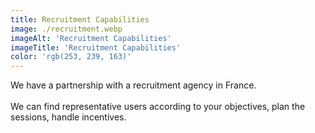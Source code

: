 ```yaml
---
title: Recruitment Capabilities
image: ./recruitment.webp
imageAlt: 'Recruitment Capabilities'
imageTitle: 'Recruitment Capabilities'
color: 'rgb(253, 239, 163)'
---
```


We have a partnership with a recruitment agency in France. 
<br/>
<br/>
We can find representative users according to your objectives, plan the sessions, handle incentives.